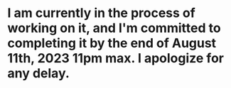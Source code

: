 # I am currently in the process of working on it, and I'm committed to completing it by the end of August 11th, 2023 11pm max. I apologize for any delay.
